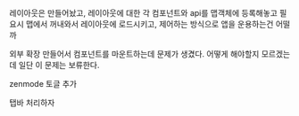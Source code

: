 레이아웃은 만들어놨고,
레이아웃에 대한 각 컴포넌트와 api를 맵객체에 등록해놓고
필요시 맵에서 꺼내와서 레이아웃에 로드시키고,
제어하는 방식으로 앱을 운용하는건 어떨까

외부 확장 만들어서 컴포넌트를 마운트하는데 문제가 생겼다.
어떻게 해야할지 모르겠는데 일단 이 문제는 보류한다.

zenmode 토글 추가

탭바 처리하자
